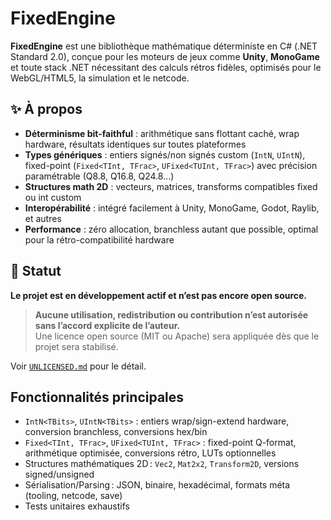 # FixedEngine

**FixedEngine** est une bibliothèque mathématique déterministe en C# (.NET Standard 2.0), conçue pour les moteurs de jeux comme **Unity**, **MonoGame** et toute stack .NET nécessitant des calculs rétros fidèles, optimisés pour le WebGL/HTML5, la simulation et le netcode.

## ✨ À propos

- **Déterminisme bit-faithful** : arithmétique sans flottant caché, wrap hardware, résultats identiques sur toutes plateformes
- **Types génériques** : entiers signés/non signés custom (`IntN`, `UIntN`), fixed-point (`Fixed<TInt, TFrac>`, `UFixed<TUInt, TFrac>`) avec précision paramétrable (Q8.8, Q16.8, Q24.8…)
- **Structures math 2D** : vecteurs, matrices, transforms compatibles fixed ou int custom
- **Interopérabilité** : intégré facilement à Unity, MonoGame, Godot, Raylib, et autres
- **Performance** : zéro allocation, branchless autant que possible, optimal pour la rétro-compatibilité hardware

## 🚧 Statut

**Le projet est en développement actif et n’est pas encore open source.**  
> **Aucune utilisation, redistribution ou contribution n’est autorisée sans l’accord explicite de l’auteur.**  
> Une licence open source (MIT ou Apache) sera appliquée dès que le projet sera stabilisé.

Voir [`UNLICENSED.md`](UNLICENSED.md) pour le détail.

## Fonctionnalités principales

- `IntN<TBits>`, `UIntN<TBits>` : entiers wrap/sign-extend hardware, conversion branchless, conversions hex/bin
- `Fixed<TInt, TFrac>`, `UFixed<TUInt, TFrac>` : fixed-point Q-format, arithmétique optimisée, conversions rétro, LUTs optionnelles
- Structures mathématiques 2D : `Vec2`, `Mat2x2`, `Transform2D`, versions signed/unsigned
- Sérialisation/Parsing : JSON, binaire, hexadécimal, formats méta (tooling, netcode, save)
- Tests unitaires exhaustifs

